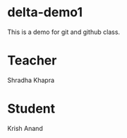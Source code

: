 # delta-demo1
This is a demo for git and github class.

# Teacher
Shradha Khapra

# Student
Krish Anand